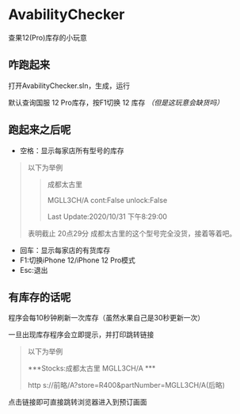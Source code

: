 # AvabilityChecker
查果12(Pro)库存的小玩意

## 咋跑起来
打开AvabilityChecker.sln，生成，运行

默认查询国服 12 Pro库存，按F1切换 12 库存 <i>（但是这玩意会缺货吗）</i>

## 跑起来之后呢
- 空格：显示每家店所有型号的库存
>以下为举例
>>成都太古里
>>
>>MGLL3CH/A cont:False unlock:False
>>
>>Last Update:2020/10/31 下午8:29:00
>
>表明截止 20点29分 成都太古里的这个型号完全没货，接着等着吧。

- 回车：显示每家店的有货库存
- F1:切换iPhone 12/iPhone 12 Pro模式
- Esc:退出

## 有库存的话呢
程序会每10秒钟刷新一次库存（虽然水果自己是30秒更新一次）

一旦出现库存程序会立即提示，并打印跳转链接
> 以下为举例
>
> \*\*\*Stocks:成都太古里 MGLL3CH/A \*\*\*
>
> http s://前略/A?store=R400&partNumber=MGLL3CH/A(后略)

点击链接即可直接跳转浏览器进入到预订画面
